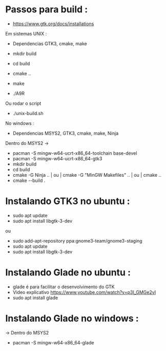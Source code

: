 # Passos para build : 

- https://www.gtk.org/docs/installations

Em sistemas UNIX : 

- Dependencias GTK3, cmake, make 

- mkdir build
- cd build
- cmake ..
- make
- ./A9R

Ou rodar o script 

- ./unix-build.sh

No windows :

- Dependencias MSYS2, GTK3, cmake, make, Ninja

Dentro do MSYS2 -> 
- pacman -S mingw-w64-ucrt-x86_64-toolchain base-devel
- pacman -S mingw-w64-ucrt-x86_64-gtk3
- mkdir build
- cd build
- cmake -G Ninja .. | ou | cmake -G "MinGW Makefiles" .. | ou | cmake .. 
- cmake --build .

# Instalando GTK3 no ubuntu : 

- sudo apt update
- sudo apt install libgtk-3-dev

ou 

- sudo add-apt-repository ppa:gnome3-team/gnome3-staging
- sudo apt update
- sudo apt install libgtk-3-dev

# Instalando Glade no ubuntu :  

- glade é para facilitar o desenvolvimento do GTK
- Video explicativo https://www.youtube.com/watch?v=p3I_GMGe2vI
- sudo apt install glade

# Instalando Glade no windows :

-> Dentro do MSYS2 
- pacman -S mingw-w64-x86_64-glade

